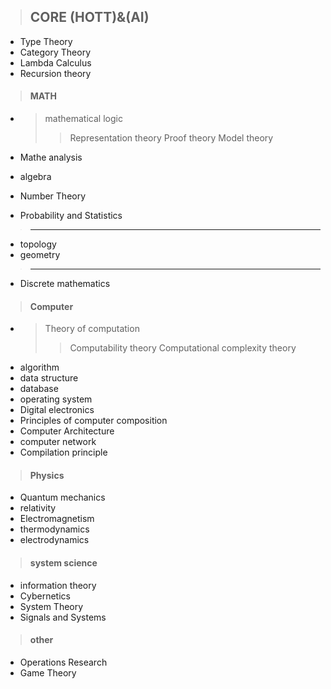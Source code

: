 > ## CORE (HOTT)&(AI)
- Type Theory
- Category Theory
- Lambda Calculus
- Recursion theory

> #### MATH
- > mathematical logic
  >> Representation theory
  >> Proof theory
  >> Model theory

- Mathe analysis
- algebra
- Number Theory
- Probability and Statistics
> ---
- topology
- geometry
> ---
- Discrete mathematics



> #### Computer
- > Theory of computation
  >> Computability theory
  >> Computational complexity theory
- algorithm
- data structure
- database
- operating system
- Digital electronics
- Principles of computer composition
- Computer Architecture
- computer network
- Compilation principle

> #### Physics
- Quantum mechanics
- relativity
- Electromagnetism
- thermodynamics
- electrodynamics

> #### system science
- information theory
- Cybernetics
- System Theory
- Signals and Systems
  
> #### other 
- Operations Research
- Game Theory